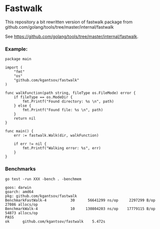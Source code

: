 # Fastwalk

This repository a bit rewritten version of fastwalk package from github.com/golang/tools/tree/master/internal/fastwalk

See https://github.com/golang/tools/tree/master/internal/fastwalk.


### Example:

    package main

    import (
        "fmt"
        "os"
        "github.com/kgantsov/fastwalk"
    )

    func walkFunction(path string, fileType os.FileMode) error {
        if fileType == os.ModeDir {
            fmt.Printf("Found directory: %s \n", path)
        } else {
            fmt.Printf("Found file: %s \n", path)
        }
        return nil
    }

    func main() {
        err := fastwalk.Walk(dir, walkFunction)

        if err != nil {
            fmt.Printf("Walking error: %s", err)
        }
    }


### Benchmarks

    go test -run XXX -bench . -benchmem

    goos: darwin
    goarch: amd64
    pkg: github.com/kgantsov/fastwalk
    BenchmarkFastWalk-4   	      30	  56641299 ns/op	 2297299 B/op	   27086 allocs/op
    BenchmarkWalk-4       	      10	 130804203 ns/op	17779115 B/op	   54873 allocs/op
    PASS
    ok  	github.com/kgantsov/fastwalk	5.472s
